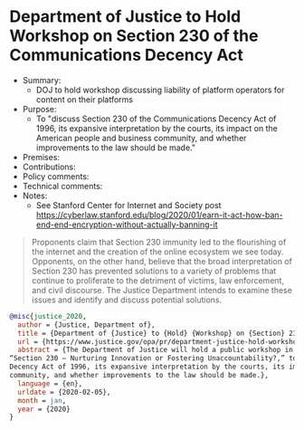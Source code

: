 # Department of Justice to Hold Workshop on Section 230 of the Communications Decency Act

- Summary:
  - DOJ to hold workshop discussing liability of platform operators for content on their platforms
- Purpose:
  - To "discuss Section 230 of the Communications Decency Act of 1996, its expansive interpretation
      by the courts, its impact on the American people and business community, and whether
      improvements to the law should be made."
- Premises:
- Contributions:
- Policy comments:
- Technical comments:
- Notes:
  - See Stanford Center for Internet and Society post https://cyberlaw.stanford.edu/blog/2020/01/earn-it-act-how-ban-end-end-encryption-without-actually-banning-it

>Proponents claim that Section 230 immunity led to the flourishing of the internet and the creation
of the online ecosystem we see today. Opponents, on the other hand, believe that the broad
interpretation of Section 230 has prevented solutions to a variety of problems that continue to
proliferate to the detriment of victims, law enforcement, and civil discourse. The Justice
Department intends to examine these issues and identify and discuss potential solutions.

```bib
@misc{justice_2020,
  author = {Justice, Department of},
  title = {Department of {Justice} to {Hold} {Workshop} on {Section} 230 of the {Communications} {Decency} {Act}},
  url = {https://www.justice.gov/opa/pr/department-justice-hold-workshop-section-230-communications-decency-act},
  abstract = {The Department of Justice will hold a public workshop in Washington, D.C. on Feb. 19, 2020, titled
“Section 230 – Nurturing Innovation or Fostering Unaccountability?,” to discuss Section 230 of the Communications
Decency Act of 1996, its expansive interpretation by the courts, its impact on the American people and business
community, and whether improvements to the law should be made.},
  language = {en},
  urldate = {2020-02-05},
  month = jan,
  year = {2020}
}
```
